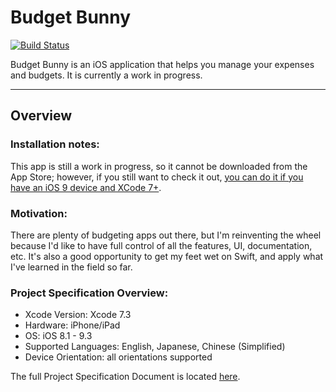 # Budget Bunny

[![Build Status](https://travis-ci.org/kieferyap/budget-bunny.svg?branch=master)](https://travis-ci.org/kieferyap/budget-bunny)

Budget Bunny is an iOS application that helps you manage your expenses and budgets. It is currently a work in progress.

-----------------------

## Overview

### Installation notes:

This app is still a work in progress, so it cannot be downloaded from the App Store; however, if you still want to check it out, [you can do it if you have an iOS 9 device and XCode 7+](http://bouk.co/blog/sideload-iphone/). 

### Motivation:

There are plenty of budgeting apps out there, but I'm reinventing the wheel because I'd like to have full control of all the features, UI, documentation, etc. It's also a good opportunity to get my feet wet on Swift, and apply what I've learned in the field so far.

### Project Specification Overview:

- Xcode Version: Xcode 7.3
- Hardware: iPhone/iPad
- OS: iOS 8.1 - 9.3
- Supported Languages: English, Japanese, Chinese (Simplified)
- Device Orientation: all orientations supported

The full Project Specification Document is located [here](https://github.com/kieferyap/budget-bunny/blob/master/BudgetBunny/Documents/budget-bunny.pdf).
